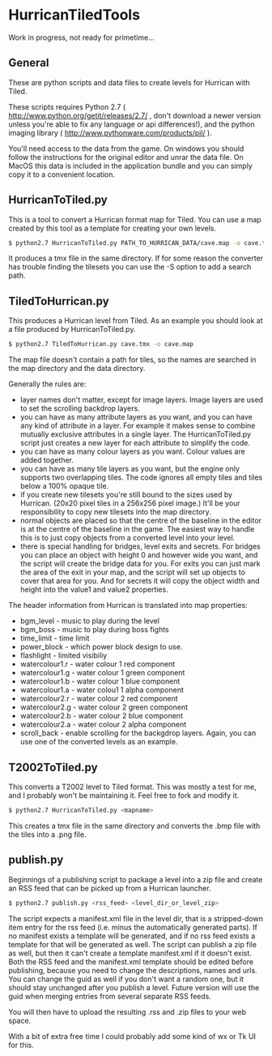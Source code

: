 HurricanTiledTools
==================
Work in progress, not ready for primetime...

General
-------
These are python scripts and data files to create levels for Hurrican with Tiled.

These scripts requires Python 2.7 ( http://www.python.org/getit/releases/2.7/ , don't download a newer version unless you're able to fix any language or api differences!), and the python imaging library ( http://www.pythonware.com/products/pil/ ). 

You'll need access to the data from the game. On windows you should follow the instructions for the original editor and unrar the data file. On MacOS this data is included in the application bundle and you can simply copy it to a convenient location.

HurricanToTiled.py
------------------
This is a tool to convert a Hurrican format map for Tiled. You can use a map created by this tool as a template for creating your own levels.

```bash
$ python2.7 HurricanToTiled.py PATH_TO_HURRICAN_DATA/cave.map -o cave.tmx
```

It produces a tmx file in the same directory. If for some reason the converter has trouble finding the tilesets you can use the -S option to add a search path.

TiledToHurrican.py
------------------
This produces a Hurrican level from Tiled. As an example you should look at a file produced by HurricanToTiled.py.

```bash
$ python2.7 TiledToHurrican.py cave.tmx -o cave.map
```

The map file doesn't contain a path for tiles, so the names are searched in the map directory and the data directory.

Generally the rules are:
- layer names don't matter, except for image layers. Image layers are used to set the scrolling backdrop layers.
- you can have as many attribute layers as you want, and you can have any kind of attribute in a layer. For example it makes sense to combine mutually exclusive attributes in a single layer. The HurricanToTiled.py script just creates a new layer for each attribute to simplify the code.
- you can have as many colour layers as you want. Colour values are added together.
- you can have as many tile layers as you want, but the engine only supports two overlapping tiles. The code ignores all empty tiles and tiles below a 100% opaque tile. 
- if you create new tilesets you're still bound to the sizes used by Hurrican. (20x20 pixel tiles in a 256x256 pixel image.) It'll be your responsibility to copy new tilesets into the map directory.
- normal objects are placed so that the centre of the baseline in the editor is at the centre of the baseline in the game. The easiest way to handle this is to just copy objects from a converted level into your level.
- there is special handling for bridges, level exits and secrets. For bridges you can place an object with height 0 and however wide you want, and the script will create the bridge data for you. For exits you can just mark the area of the exit in your map, and the script will set up objects to cover that area for you. And for secrets it will copy the object width and height into the value1 and value2 properties.

The header information from Hurrican is translated into map properties:
* bgm_level - music to play during the level
* bgm_boss - music to play during boss fights
* time_limit - time limit
* power_block - which power block design to use.
* flashlight - limited visibiliy
* watercolour1.r - water colour 1 red component
* watercolour1.g - water colour 1 green component
* watercolour1.b - water colour 1 blue component
* watercolour1.a - water colou1 1 alpha component
* watercolour2.r - water colour 2 red component
* watercolour2.g - water colour 2 green component
* watercolour2.b - water colour 2 blue component
* watercolour2.a - water colour 2 alpha component
* scroll_back - enable scrolling for the backgdrop layers.
Again, you can use one of the converted levels as an example.

T2002ToTiled.py
---------------
This converts a T2002 level to Tiled format. This was mostly a test for me, and I probably won't be maintaining it. Feel free to fork and modify it.

```bash
$ python2.7 HurricanToTiled.py <mapname>
```

This creates a tmx file in the same directory and converts the .bmp file with the tiles into a .png file.

publish.py
----------
Beginnings of a publishing script to package a level into a zip file and create an RSS feed that can be picked up from a Hurrican launcher.

```bash
$ python2.7 publish.py <rss_feed> <level_dir_or_level_zip>
```

The script expects a manifest.xml file in the level dir, that is a stripped-down item entry for the rss feed (i.e. minus the automatically generated parts). If no manifest exists a template will be generated, and if no rss feed exists a template for that will be generated as well. The script can publish a zip file as well, but then it can't create a template manifest.xml if it doesn't exist. Both the RSS feed and the manifest.xml template should be edited before publishing, because you need to change the descriptions, names and urls. You can change the guid as well if you don't want a random one, but it should stay unchanged after you publish a level. Future version will use the guid when merging entries from several separate RSS feeds.

You will then have to upload the resulting .rss and .zip files to your web space. 

With a bit of extra free time I could probably add some kind of wx or Tk UI for this.
